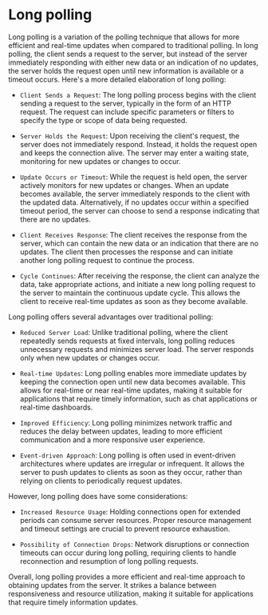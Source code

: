 # Long polling
Long polling is a variation of the polling technique that allows for more efficient and real-time updates when compared to traditional polling. In long polling, the client sends a request to the server, but instead of the server immediately responding with either new data or an indication of no updates, the server holds the request open until new information is available or a timeout occurs. Here's a more detailed elaboration of long polling:

- `Client Sends a Request`: The long polling process begins with the client sending a request to the server, typically in the form of an HTTP request. The request can include specific parameters or filters to specify the type or scope of data being requested.

- `Server Holds the Request`: Upon receiving the client's request, the server does not immediately respond. Instead, it holds the request open and keeps the connection alive. The server may enter a waiting state, monitoring for new updates or changes to occur.

- `Update Occurs or Timeout`: While the request is held open, the server actively monitors for new updates or changes. When an update becomes available, the server immediately responds to the client with the updated data. Alternatively, if no updates occur within a specified timeout period, the server can choose to send a response indicating that there are no updates.

- `Client Receives Response`: The client receives the response from the server, which can contain the new data or an indication that there are no updates. The client then processes the response and can initiate another long polling request to continue the process.

- `Cycle Continues`: After receiving the response, the client can analyze the data, take appropriate actions, and initiate a new long polling request to the server to maintain the continuous update cycle. This allows the client to receive real-time updates as soon as they become available.

Long polling offers several advantages over traditional polling:

- `Reduced Server Load`: Unlike traditional polling, where the client repeatedly sends requests at fixed intervals, long polling reduces unnecessary requests and minimizes server load. The server responds only when new updates or changes occur.

- `Real-time Updates`: Long polling enables more immediate updates by keeping the connection open until new data becomes available. This allows for real-time or near real-time updates, making it suitable for applications that require timely information, such as chat applications or real-time dashboards.

- `Improved Efficiency`: Long polling minimizes network traffic and reduces the delay between updates, leading to more efficient communication and a more responsive user experience.

- `Event-driven Approach`: Long polling is often used in event-driven architectures where updates are irregular or infrequent. It allows the server to push updates to clients as soon as they occur, rather than relying on clients to periodically request updates.

However, long polling does have some considerations:

- `Increased Resource Usage`: Holding connections open for extended periods can consume server resources. Proper resource management and timeout settings are crucial to prevent resource exhaustion.

- `Possibility of Connection Drops`: Network disruptions or connection timeouts can occur during long polling, requiring clients to handle reconnection and resumption of long polling requests.

Overall, long polling provides a more efficient and real-time approach to obtaining updates from the server. It strikes a balance between responsiveness and resource utilization, making it suitable for applications that require timely information updates.